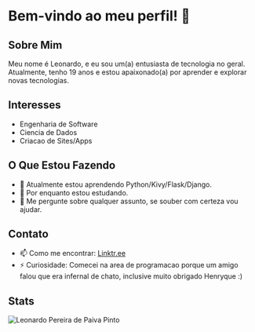 # Bem-vindo ao meu perfil! 👋

## Sobre Mim
Meu nome é Leonardo, e eu sou um(a) entusiasta de tecnologia no geral. Atualmente, tenho 19 anos e estou apaixonado(a) por aprender e explorar novas tecnologias.

## Interesses
- Engenharia de Software
- Ciencia de Dados
- Criacao de Sites/Apps

## O Que Estou Fazendo
- 🌱 Atualmente estou aprendendo Python/Kivy/Flask/Django.
- 💼 Por enquanto estou estudando.
- 💬 Me pergunte sobre qualquer assunto, se souber com certeza vou ajudar.

## Contato
- 📫 Como me encontrar: [Linktr.ee](https://linktr.ee/leonardopereirappp)
- ⚡ Curiosidade: Comecei na area de programacao porque um amigo falou que era infernal de chato, inclusive muito obrigado Henryque :)

## Stats
![Leonardo Pereira de Paiva Pinto](https://github-readme-stats.vercel.app/api?username=leonardopereirappp&show_icons=true&theme=radical)
